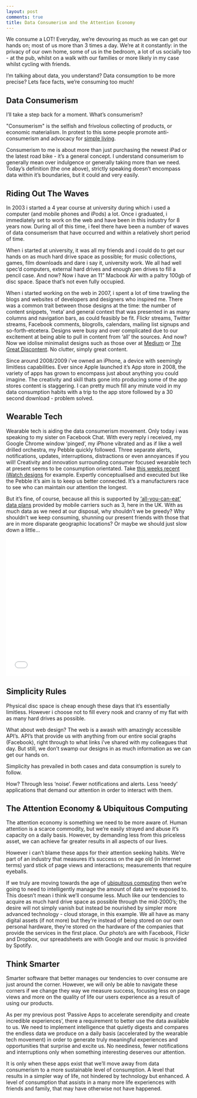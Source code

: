 ```yaml
---
layout: post
comments: true
title: Data Consumerism and the Attention Economy
---
```


We consume a LOT! Everyday, we’re devouring as much as we can get our hands on; most of us more than 3 times a day. We’re at it constantly: in the privacy of our own home, some of us in the bedroom, a lot of us socially too - at the pub, whilst on a walk with our families or more likely in my case whilst cycling with friends.

I’m talking about data, you understand? Data consumption to be more precise? Lets face facts, we’re consuming too much!

## Data Consumerism

I’ll take a step back for a moment. What’s consumerism? 

"Consumerism" is the selfish and frivolous collecting of products, or economic materialism. In protest to this some people promote anti-consumerism and advocacy for [simple living](http://en.wikipedia.org/wiki/Simple_living "Simple living").

Consumerism to me is about more than just purchasing the newest iPad or the latest road bike - it’s a general concept. I understand consumerism to generally mean over indulgence or generally taking more than we need. Today’s definition (the one above), strictly speaking doesn’t encompass data within it’s boundaries, but it could and very easily.

## Riding Out The Waves

In 2003 i started a 4 year course at university during which i used a computer (and mobile phones and iPods) a lot. Once i graduated, i immediately set to work on the web and have been in this industry for 8 years now. During all of this time, i feel there have been a number of waves of data consumerism that have occurred and within a relatively short period of time.

When i started at university, it was all my friends and i could do to get our hands on as much hard drive space as possible; for music collections, games, film downloads and dare i say it, university work. We all had well spec’d computers, external hard drives and enough pen drives to fill a pencil case. And now? Now i have an 11” Macbook Air with a paltry 100gb of disc space. Space that’s not even fully occupied.

When i started working on the web in 2007, i spent a lot of time trawling the blogs and websites of developers and designers who inspired me. There was a common trait between those designs at the time: the number of content snippets, ‘meta’ and general context that was presented in as many columns and navigation bars, as could feasibly be fit. Flickr streams, Twitter streams, Facebook comments, blogrolls, calendars, mailing list signups and so-forth-etcetera. Designs were busy and over complicated due to our excitement at being able to pull in content from ‘all’ the sources. And now? Now we idolise minimalist designs such as those over at [Medium](https://medium.com/ "Medium Blogging Platform") or [The Great Discontent](http://thegreatdiscontent.com/ "The Great Discontent"). No clutter, simply great content.

Since around 2008/2009 i’ve owned an iPhone, a device with seemingly limitless capabilities. Ever since Apple launched it’s App store in 2008, the variety of apps has grown to encompass just about anything you could imagine. The creativity and skill thats gone into producing some of the app stores content is staggering. I can pretty much fill any minute void in my data consumption habits with a trip to the app store followed by a 30 second download - problem solved.

## Wearable Tech

Wearable tech is aiding the data consumerism movement. Only today i was speaking to my sister on Facebook Chat. With every reply i received, my Google Chrome window ‘pinged’, my iPhone vibrated and as if like a well drilled orchestra, my Pebble quickly followed. Three separate alerts, notifications, updates, interruptions, distractions or even annoyances if you will! Creativity and innovation surrounding consumer focused wearable tech at present seems to be consumption orientated. Take [this weeks recent iWatch designs](http://mashable.com/2014/01/22/animated-iwatch-concept/) for example. Expertly conceptualised and executed but like the Pebble it’s aim is to keep us better connected. It’s a manufacturers race to see who can maintain our attention the longest.

But it’s fine, of course, because all this is supported by [‘all-you-can-eat’ data plans](http://www.store-3.co.uk/3-unlimited-data-one-plan.html) provided by mobile carriers such as 3, here in the UK. With as much data as we need at our disposal, why shouldn’t we be greedy? Why shouldn’t we keep consuming, shunning our present friends with those that are in more disparate geographic locations? Or maybe we should just slow down a little…

<iframe src="//player.vimeo.com/video/84381995" width="500" height="375" frameborder="0">
</iframe>

## Simplicity Rules

Physical disc space is cheap enough these days that it’s essentially limitless. However i choose not to fill every nook and cranny of my flat with as many hard drives as possible.

What about web design? The web is a awash with amazingly accessible API’s. API’s that provide us with anything from our entire social graphs (Facebook), right through to what links i’ve shared with my colleagues that day. But still, we don’t swamp our designs in as much information as we can get our hands on. 

Simplicity has prevailed in both cases and data consumption is surely to follow. 

How? Through less ‘noise’. Fewer notifications and alerts. Less ‘needy’ applications that demand our attention in order to interact with them.

## The Attention Economy & Ubiquitous Computing

The attention economy is something we need to be more aware of. Human attention is a scarce commodity, but we’re easily strayed and abuse it’s capacity on a daily basis. However, by demanding less from this priceless asset, we can achieve far greater results in all aspects of our lives.

However i can’t blame these apps for their attention seeking habits. We’re part of an industry that measures it’s success on the age old (in Internet terms) yard stick of page views and interactions; measurements that require eyeballs.

If we truly are moving towards the age of [ubiquitous computing](http://en.wikipedia.org/wiki/Ubiquitous_computing) then we’re going to need to intelligently manage the amount of data we’re exposed to. This doesn’t mean i think we’ll consume less. Much like our tendencies to acquire as much hard drive space as possible through the mid-2000’s; the desire will not simply vanish but instead be nourished by simpler more advanced technology - cloud storage, in this example. We all have as many digital assets (if not more) but they’re instead of being stored on our own personal hardware, they’re stored on the hardware of the companies that provide the services in the first place. Our photo’s are with Facebook, Flickr and Dropbox, our spreadsheets are with Google and our music is provided by Spotify.


## Think Smarter

Smarter software that better manages our tendencies to over consume are just around the corner. However, we will only be able to navigate these corners if we change they way we measure success, focusing less on page views and more on the quality of life our users experience as a result of using our products.

As per my previous post ‘Passive Apps to accelerate serendipity and create incredible experiences’, there a requirement to better use the data available to us. We need to implement intelligence that quietly digests and compares the endless data we produce on a daily basis (accelerated by the wearable tech movement) in order to generate truly meaningful experiences and opportunities that surprise and excite us. No neediness, fewer notifications and interruptions only when something interesting deserves our attention.

It is only when these apps exist that we’ll move away from data consumerism to a more sustainable level of consumption. A level that results in a simpler way of life, not hindered by technology but enhanced. A level of consumption that assists in a many more life experiences with friends and family, that may have otherwise not have happened.